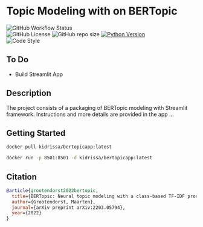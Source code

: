 # Topic Modeling with on BERTopic

<p align="left">
  <img alt="GitHub Workflow Status" src="https://img.shields.io/github/actions/workflow/status/konkinit/topic_modeling/topic_app_ci.yaml?label=Test%20%26%20Build%20Docker%20Image&style=for-the-badge">
</br>
  <img alt="GitHub License" src="https://img.shields.io/github/license/konkinit/topic_modeling?style=for-the-badge">
  <img alt="GitHub repo size" src="https://img.shields.io/github/repo-size/konkinit/topic_modeling?style=for-the-badge">
  <a href="https://www.python.org/downloads/release/python-3100/" target="_blank">
    <img src="https://img.shields.io/badge/python-3.10-blue.svg?style=for-the-badge" alt="Python Version"/>
  </a>
</br>
  <img alt="Code Style" src="https://img.shields.io/badge/code%20style-black-black?style=for-the-badge">
</p>

## To Do

- Build Streamlit App

## Description

The project consists of a packaging of BERTopic modeling with Streamlit framework. Instructions and more
details are provided in the app ...

## Getting Started

```bash
docker pull kidrissa/bertopicapp:latest
```

```bash
docker run -p 8501:8501 -d kidrissa/bertopicapp:latest
```

## Citation

```bib
@article{grootendorst2022bertopic,
  title={BERTopic: Neural topic modeling with a class-based TF-IDF procedure},
  author={Grootendorst, Maarten},
  journal={arXiv preprint arXiv:2203.05794},
  year={2022}
}
```
